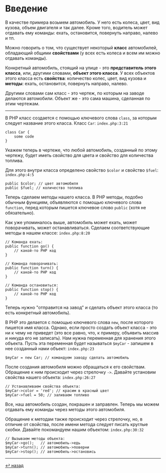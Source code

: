 # Введение

В качестве примера возьмем автомобиль. У него есть колеса, цвет, вид кузова, объем двигателя и так далее. 
Кроме того, водитель может отдавать ему команды: ехать, остановится, повернуть направо, налево и тп.

Можно говорить о том, что существует некоторый **класс** автомобилей, обладающий общими **свойствами** (у всех есть 
колеса и всем им можно отдавать команды).

Конкретный автомобиль, стоящий на улице - это **представитель этого класса**, или, другими словами, **объект этого 
класса**. У всех объектов этого класса есть **свойства**: количество колес, цвет, вид кузова и **методы**: ехать, 
остановится, повернуть направо, налево.

Другими словами сам класс - это чертеж, по которым на заводе делаются автомобили. Объект же - это сама машина, сделанная 
по этим чертежам.

<hr>

В PHP класс создается с помощью ключевого слова `class`, за которым следует название этого класса. 
Класс `Car`: `index.php:3:21`
```
class Car {
    some code
}
```

Укажем теперь в чертеже, что любой автомобиль, созданный по этому чертежу, будет иметь свойство для цвета и 
свойство для количества топлива.

Для этого внутри класса определено свойство `$color` и свойство `$fuel`: `index.php:4:5`
```
public $color; // цвет автомобиля
public $fuel; // количество топлива
```

Теперь сделаем методы нашего класса. В PHP методы, подобно обычным функциям, объявляются с помощью ключевого слова 
`function`, перед которым пишется ключевое слово `public` (хотя не обязательно).

Как уже упоминалось выше, автомобиль может ехать, может поворачивать, может останавливаться. Сделаем соответствующие 
методы в нашем классе: `index.php:8:20`
```
// Команда ехать:
public function go() {
    // какой-то PHP код
}

// Команда поворачивать:
public function turn() {
    // какой-то PHP код
}

// Команда остановиться:
public function stop() {
    // какой-то PHP код
}
```

Теперь нужно "отправится на завод" и сделать объект этого класса (то есть конкретный автомобиль).

В PHP это делается с помощью ключевого слова `new`, после которого пишется имя класса. Однако, если просто создать 
объект класса - это ни к чему не приведет (это все равно, что, к примеру, объявить массив и никуда его не записать). 
Нам нужна переменная для хранения этого объекта. Пусть эта переменная будет называться `$myCar` - запишем в нее
созданный нами объект: `index.php:23`
```
$myCar = new Car; // командуем заводу сделать автомобиль
```

После создания автомобиля можно обращаться к его свойствам. Обращение к ним происходит через стрелочку `->`. Давайте 
установим свойства нашего объекта: `index.php:26:27`
```
// Устанавливаем свойства объекта:
$myCar->color = 'red'; // красим в красный цвет
$myCar->fuel = 50; // заливаем топливо
```

Все, наш автомобиль создан, покрашен и заправлен. Теперь мы можем отдавать ему команды через методы этого автомобиля.

Обращение к методам также происходит через стрелочку, но, в отличие от свойства, после имени метода следует писать 
круглые скобки. Давайте покомандуем нашим объектом: `index.php:30:32`
```
// Вызываем методы объекта: 
$myCar->go();   // автомобиль->едь
$myCar->turn(); // автомобиль->поверни
$myCar->stop(); // автомобиль->остановись
```

<hr>

[↩️ назад](https://github.com/kondaaakov/study-php-oop#содержание)
